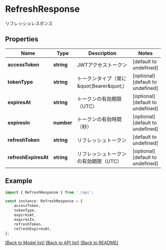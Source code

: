 # RefreshResponse

リフレッシュレスポンス

## Properties

Name | Type | Description | Notes
------------ | ------------- | ------------- | -------------
**accessToken** | **string** | JWTアクセストークン | [default to undefined]
**tokenType** | **string** | トークンタイプ（常に \&quot;Bearer\&quot;） | [optional] [default to undefined]
**expiresAt** | **string** | トークンの有効期限（UTC） | [optional] [default to undefined]
**expiresIn** | **number** | トークンの有効時間（秒） | [optional] [default to undefined]
**refreshToken** | **string** | リフレッシュトークン | [default to undefined]
**refreshExpiresAt** | **string** | リフレッシュトークンの有効期限（UTC） | [optional] [default to undefined]

## Example

```typescript
import { RefreshResponse } from './api';

const instance: RefreshResponse = {
    accessToken,
    tokenType,
    expiresAt,
    expiresIn,
    refreshToken,
    refreshExpiresAt,
};
```

[[Back to Model list]](../README.md#documentation-for-models) [[Back to API list]](../README.md#documentation-for-api-endpoints) [[Back to README]](../README.md)

